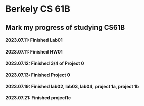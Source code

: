 # Berkely CS 61B
## Mark my progress of studying CS61B
#### 2023.07.11: Finished Lab01
#### 2023.07.11: Finished HW01
#### 2023.07.12: Finished 3/4 of Project 0
#### 2023.07.13: Finished Project 0
#### 2023.07.19: Finished lab02, lab03, lab04, project 1a, project 1b
#### 2023.07.21: Finished project1c
